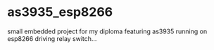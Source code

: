 # as3935_esp8266
small embedded project for my diploma featuring as3935 running on esp8266 driving relay switch...
